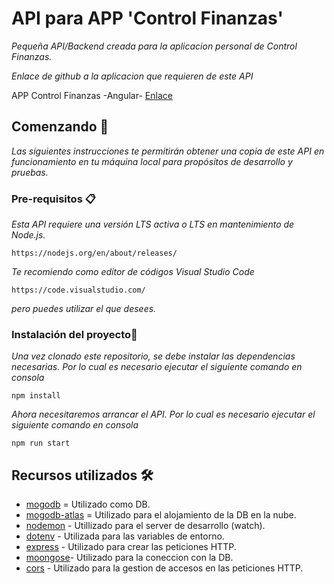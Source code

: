 # API para APP 'Control Finanzas'

_Pequeña API/Backend creada para la aplicacion personal de Control Finanzas._

_Enlace de github a la aplicacion que requieren de este API_

APP Control Finanzas -Angular- [Enlace](https://github.com/VlV-515/1-LoginCrudUsers-Angular)

## Comenzando 🚀

_Las siguientes instrucciones te permitirán obtener una copia de este API en funcionamiento en tu máquina local para propósitos de desarrollo y pruebas._

### Pre-requisitos 📋

_Esta API requiere una versión LTS activa o LTS en mantenimiento de Node.js._

```
https://nodejs.org/en/about/releases/
```

_Te recomiendo como editor de códigos Visual Studio Code_

```
https://code.visualstudio.com/
```

_pero puedes utilizar el que desees._

### Instalación del proyecto🔧

_Una vez clonado este repositorio, se debe instalar las dependencias necesarias._
_Por lo cual es necesario ejecutar el siguiente comando en consola_

```
npm install
```

_Ahora necesitaremos arrancar el API._
_Por lo cual es necesario ejecutar el siguiente comando en consola_

```
npm run start
```

## Recursos utilizados 🛠️

- [mogodb](https://www.mongodb.com/) = Utilizado como DB.
- [mogodb-atlas](https://cloud.mongodb.com/) = Utilizado para el alojamiento de la DB en la nube.
- [nodemon](https://www.npmjs.com/package/nodemon) - Utillizado para el server de desarrollo (watch).
- [dotenv](https://www.npmjs.com/package/dotenv) - Utilizada para las variables de entorno.
- [express](https://expressjs.com/) - Utilizado para crear las peticiones HTTP.
- [moongose](https://mongoosejs.com/)- Utilizado para la coneccion con la DB.
- [cors](https://www.npmjs.com/package/cors) - Utilizado para la gestion de accesos en las peticiones HTTP.

